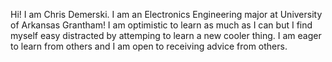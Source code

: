 Hi! I am Chris Demerski. I am an Electronics Engineering major at University of Arkansas Grantham! I am optimistic to learn as much as I can but I find myself easy distracted by attemping to learn a new cooler thing.
I am eager to learn from others and I am open to receiving advice from others.

<!---
cdemerski/cdemerski is a ✨ special ✨ repository because its `README.md` (this file) appears on your GitHub profile.
You can click the Preview link to take a look at your changes.
--->
